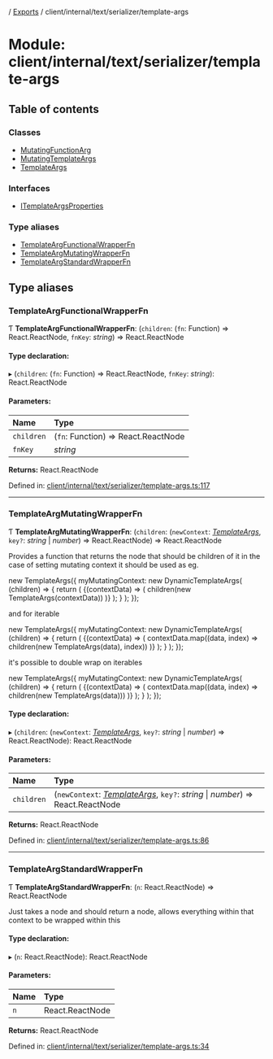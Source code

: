 [](../README.md) / [Exports](../modules.md) / client/internal/text/serializer/template-args

# Module: client/internal/text/serializer/template-args

## Table of contents

### Classes

- [MutatingFunctionArg](../classes/client_internal_text_serializer_template_args.mutatingfunctionarg.md)
- [MutatingTemplateArgs](../classes/client_internal_text_serializer_template_args.mutatingtemplateargs.md)
- [TemplateArgs](../classes/client_internal_text_serializer_template_args.templateargs.md)

### Interfaces

- [ITemplateArgsProperties](../interfaces/client_internal_text_serializer_template_args.itemplateargsproperties.md)

### Type aliases

- [TemplateArgFunctionalWrapperFn](client_internal_text_serializer_template_args.md#templateargfunctionalwrapperfn)
- [TemplateArgMutatingWrapperFn](client_internal_text_serializer_template_args.md#templateargmutatingwrapperfn)
- [TemplateArgStandardWrapperFn](client_internal_text_serializer_template_args.md#templateargstandardwrapperfn)

## Type aliases

### TemplateArgFunctionalWrapperFn

Ƭ **TemplateArgFunctionalWrapperFn**: (`children`: (`fn`: Function) => React.ReactNode, `fnKey`: *string*) => React.ReactNode

#### Type declaration:

▸ (`children`: (`fn`: Function) => React.ReactNode, `fnKey`: *string*): React.ReactNode

#### Parameters:

Name | Type |
:------ | :------ |
`children` | (`fn`: Function) => React.ReactNode |
`fnKey` | *string* |

**Returns:** React.ReactNode

Defined in: [client/internal/text/serializer/template-args.ts:117](https://github.com/onzag/itemize/blob/0569bdf2/client/internal/text/serializer/template-args.ts#L117)

___

### TemplateArgMutatingWrapperFn

Ƭ **TemplateArgMutatingWrapperFn**: (`children`: (`newContext`: [*TemplateArgs*](../classes/client_internal_text_serializer_template_args.templateargs.md), `key?`: *string* \| *number*) => React.ReactNode) => React.ReactNode

Provides a function that returns the node that should be children of it
in the case of setting mutating context it should be used as eg.

new TemplateArgs({
  myMutatingContext: new DynamicTemplateArgs(
    (children) => {
      return (
        <ContextRetrieverWhatnot>
          {(contextData) => (
             children(new TemplateArgs(contextData))
          )}
        </ContextRetrieverWhatnot>
      );
    }
  );
});

and for iterable

new TemplateArgs({
  myMutatingContext: new DynamicTemplateArgs(
    (children) => {
      return (
        <ContextRetrieverWhatnot>
          {(contextData) => (
             contextData.map((data, index) => children(new TemplateArgs(data), index))
          )}
        </ContextRetrieverWhatnot>
      );
    }
  );
});

it's possible to double wrap on iterables

new TemplateArgs({
  myMutatingContext: new DynamicTemplateArgs(
    (children) => {
      return (
        <ContextRetrieverWhatnot>
          {(contextData) => (
             contextData.map((data, index) => <OtherContextProvider key={index}>children(new TemplateArgs(data))</OtherContextProvider>)
          )}
        </ContextRetrieverWhatnot>
      );
    }
  );
});

#### Type declaration:

▸ (`children`: (`newContext`: [*TemplateArgs*](../classes/client_internal_text_serializer_template_args.templateargs.md), `key?`: *string* \| *number*) => React.ReactNode): React.ReactNode

#### Parameters:

Name | Type |
:------ | :------ |
`children` | (`newContext`: [*TemplateArgs*](../classes/client_internal_text_serializer_template_args.templateargs.md), `key?`: *string* \| *number*) => React.ReactNode |

**Returns:** React.ReactNode

Defined in: [client/internal/text/serializer/template-args.ts:86](https://github.com/onzag/itemize/blob/0569bdf2/client/internal/text/serializer/template-args.ts#L86)

___

### TemplateArgStandardWrapperFn

Ƭ **TemplateArgStandardWrapperFn**: (`n`: React.ReactNode) => React.ReactNode

Just takes a node and should return a node, allows everything within that context
to be wrapped within this

#### Type declaration:

▸ (`n`: React.ReactNode): React.ReactNode

#### Parameters:

Name | Type |
:------ | :------ |
`n` | React.ReactNode |

**Returns:** React.ReactNode

Defined in: [client/internal/text/serializer/template-args.ts:34](https://github.com/onzag/itemize/blob/0569bdf2/client/internal/text/serializer/template-args.ts#L34)
